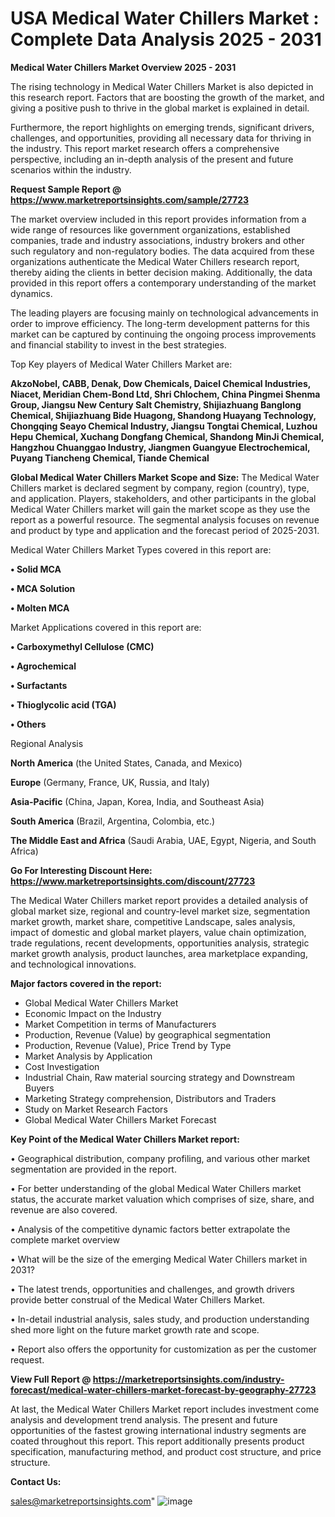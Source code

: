 # USA Medical Water Chillers Market : Complete Data Analysis 2025 - 2031

<Strong> Medical Water Chillers Market Overview 2025 - 2031</strong>

The rising technology in Medical Water Chillers Market is also depicted in this research report. Factors that are boosting the growth of the market, and giving a positive push to thrive in the global market is explained in detail.

Furthermore, the report highlights on emerging trends, significant drivers, challenges, and opportunities, providing all necessary data for thriving in the industry. This report market research offers a comprehensive perspective, including an in-depth analysis of the present and future scenarios within the industry.

<strong>Request Sample Report @ <a href=https://www.marketreportsinsights.com/sample/27723>https://www.marketreportsinsights.com/sample/27723</a></strong>

The market overview included in this report provides information from a wide range of resources like government organizations, established companies, trade and industry associations, industry brokers and other such regulatory and non-regulatory bodies. The data acquired from these organizations authenticate the Medical Water Chillers research report, thereby aiding the clients in better decision making. Additionally, the data provided in this report offers a contemporary understanding of the market dynamics.

The leading players are focusing mainly on technological advancements in order to improve efficiency. The long-term development patterns for this market can be captured by continuing the ongoing process improvements and financial stability to invest in the best strategies.

Top Key players of Medical Water Chillers Market are:

<strong>AkzoNobel, CABB, Denak, Dow Chemicals, Daicel Chemical Industries, Niacet, Meridian Chem-Bond Ltd, Shri Chlochem, China Pingmei Shenma Group, Jiangsu New Century Salt Chemistry, Shijiazhuang Banglong Chemical, Shijiazhuang Bide Huagong, Shandong Huayang Technology, Chongqing Seayo Chemical Industry, Jiangsu Tongtai Chemical, Luzhou Hepu Chemical, Xuchang Dongfang Chemical, Shandong MinJi Chemical, Hangzhou Chuanggao Industry, Jiangmen Guangyue Electrochemical, Puyang Tiancheng Chemical, Tiande Chemical</strong>

<strong><b>Global Medical Water Chillers Market Scope and Size:</b></strong>
The Medical Water Chillers market is declared segment by company, region (country), type, and application. Players, stakeholders, and other participants in the global Medical Water Chillers market will gain the market scope as they use the report as a powerful resource. The segmental analysis focuses on revenue and product by type and application and the forecast period of 2025-2031.

Medical Water Chillers Market Types covered in this report are:

<strong>• Solid MCA

• MCA Solution

• Molten MCA</strong>

Market Applications covered in this report are:

<strong>• Carboxymethyl Cellulose (CMC)

• Agrochemical

• Surfactants

• Thioglycolic acid (TGA)

• Others</strong> 

Regional Analysis

<strong>North America</strong> (the United States, Canada, and Mexico)

<strong>Europe</strong> (Germany, France, UK, Russia, and Italy)

<strong>Asia-Pacific</strong> (China, Japan, Korea, India, and Southeast Asia)

<strong>South America</strong> (Brazil, Argentina, Colombia, etc.)

<strong>The Middle East and Africa</strong> (Saudi Arabia, UAE, Egypt, Nigeria, and South Africa)

<strong>Go For Interesting Discount Here: <a href=https://www.marketreportsinsights.com/discount/27723>https://www.marketreportsinsights.com/discount/27723</a></strong>

The Medical Water Chillers market report provides a detailed analysis of global market size, regional and country-level market size, segmentation market growth, market share, competitive Landscape, sales analysis, impact of domestic and global market players, value chain optimization, trade regulations, recent developments, opportunities analysis, strategic market growth analysis, product launches, area marketplace expanding, and technological innovations.

<strong><b>Major factors covered in the report:</b></strong>
<ul>
  <li>Global Medical Water Chillers Market </li>
  <li>Economic Impact on the Industry</li>
  <li>Market Competition in terms of Manufacturers</li>
  <li>Production, Revenue (Value) by geographical segmentation</li>
  <li>Production, Revenue (Value), Price Trend by Type</li>
  <li>Market Analysis by Application</li>
  <li>Cost Investigation</li>
  <li>Industrial Chain, Raw material sourcing strategy and Downstream Buyers</li>
  <li>Marketing Strategy comprehension, Distributors and Traders</li>
  <li>Study on Market Research Factors</li>
  <li>Global Medical Water Chillers Market Forecast</li>
</ul>

<strong><b>Key Point of the Medical Water Chillers Market report:</b></strong>

• Geographical distribution, company profiling, and various other market segmentation are provided in the report.

• For better understanding of the global Medical Water Chillers market status, the accurate market valuation which comprises of size, share, and revenue are also covered.

• Analysis of the competitive dynamic factors better extrapolate the complete market overview

• What will be the size of the emerging Medical Water Chillers market in 2031?

• The latest trends, opportunities and challenges, and growth drivers provide better construal of the Medical Water Chillers Market.

• In-detail industrial analysis, sales study, and production understanding shed more light on the future market growth rate and scope.

• Report also offers the opportunity for customization as per the customer request.

<strong><b>View Full Report @ <a href=https://marketreportsinsights.com/industry-forecast/medical-water-chillers-market-forecast-by-geography-27723>https://marketreportsinsights.com/industry-forecast/medical-water-chillers-market-forecast-by-geography-27723</a></b></strong>


At last, the Medical Water Chillers Market report includes investment come analysis and development trend analysis. The present and future opportunities of the fastest growing international industry segments are coated throughout this report. This report additionally presents product specification, manufacturing method, and product cost structure, and price structure.

<strong>Contact Us:</strong>

sales@marketreportsinsights.com"
![image](https://github.com/user-attachments/assets/7940d51c-7e0b-47a0-8bf7-dc210eea34c8)
